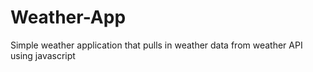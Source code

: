 # Weather-App
Simple weather application that pulls in weather data from weather API using javascript
